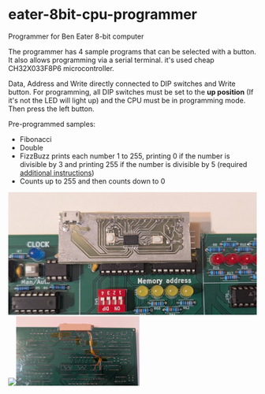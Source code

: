 # eater-8bit-cpu-programmer
Programmer for Ben Eater 8-bit computer

The programmer has 4 sample programs that can be selected with a button. It also allows programming via a serial terminal. it's used cheap CH32X033F8P6 microcontroller.

Data, Address and Write directly connected to DIP switches and Write button. For programming, all DIP switches must be set to the **up position** (If it's not the LED will light up) and the CPU must be in programming mode. Then press the left button.

Pre-programmed samples:
- Fibonacci
- Double
- FizzBuzz prints each number 1 to 255, printing 0 if the number is divisible by 3 and printing 255 if the number is divisible by 5 (required [additional instructions](https://github.com/procks/eater-8bit-cpu-programmer/tree/main/software/microcode-eeprom-programmer))
- Counts up to 255 and then counts down to 0

![programmer](https://github.com/procks/eater-8bit-cpu-programmer/blob/main/resources/programmer.jpg)
<img src="https://github.com/user-attachments/assets/5d55bb16-5db1-4cf6-8fc0-9f7c38e01131" width="250"><img src="https://github.com/procks/eater-8bit-cpu-programmer/blob/main/resources/cpu-back.jpg" width="250">

